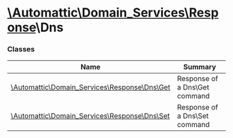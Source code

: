 # [\Automattic](../namespaces/automattic.md)[\Domain_Services](../namespaces/automattic-domain-services.md)[\Response](../namespaces/automattic-domain-services-response.md)\Dns

### Classes

| Name | Summary |
|------|---------|
| [\Automattic\Domain_Services\Response\Dns\Get](../classes/Automattic-Domain-Services-Response-Dns-Get.md) | Response of a Dns\Get command |
| [\Automattic\Domain_Services\Response\Dns\Set](../classes/Automattic-Domain-Services-Response-Dns-Set.md) | Response of a Dns\Set command |
